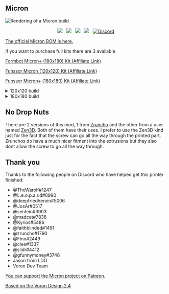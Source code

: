 ## Micron
![Rendering of a Micron build](https://github.com/PrintersForAnts/Micron/assets/12398294/6084ce95-06f8-4391-bb22-0c11cae98a66)


<p align="center">
  <a aria-label="Stars" href="https://github.com/PrintersForAnts/Micron/stargazers">
    <img src="https://img.shields.io/github/stars/PrintersForAnts/Micron?style=flat-square"></a> &nbsp;
  <a aria-label="Forks" href="https://github.com/PrintersForAnts/Micron/network/members">
    <img src="https://img.shields.io/github/forks/PrintersForAnts/Micron?style=flat-square"></a> &nbsp;
  <a aria-label="License" href="https://github.com/PrintersForAnts/Micron/blob/master/LICENSE">
    <img src="https://img.shields.io/github/license/PrintersForAnts/Micron?style=flat-square"></a> &nbsp;
  <a aria-label="Commits" href="">
    <img src="https://img.shields.io/github/commit-activity/y/PrintersForAnts/Micron?style=flat-square"></a> &nbsp;
  <a aria-label="Discord" href="">
    <img alt="Discord" src="https://img.shields.io/discord/825469421346226226?style=flat-square">
</p>

[The official Micron BOM is here.](https://docs.google.com/spreadsheets/d/1caKSc-EukVpRgN67_by_hdzVPlExSRQ66j3OXlEmcCU)

If you want to purchase full kits there are 3 available 

<a href="https://www.formbot3d.com/products/presale-voron-micron-180mm-high-quality-corexy-3d-printer-kit?DIST=Rk9OHl4%3D" rel="nofollow">Formbot Micron+ (180x180) Kit (Affiliate Link)</a>

<a href="https://s.click.aliexpress.com/e/_DBeQGFb" rel="nofollow">Funssor Micron (120x120) Kit (Affiliate Link)</a>

<a href="https://s.click.aliexpress.com/e/_Dd6tmYz" rel="nofollow">Funssor Micron+ (180x180) Kit (Affiliate Link)</a>



<details> 
   <summary>
    120x120 build
    </summary>

## Frame Extrusions
Misumi Part #  |Qty | Notes
 ----|----|----|
HFS3-1515-300 |4 | Blind holes need to be drilled
HFS3-1515-220 |10| Ends need to be tapped (M3)
HFS3-1515-205 |2 |
HFS3-1515-190 |1 |
HFS3-1515-120 |1 |

## Linear Rails
Part  | Qty | Length
-----|----|-----|
MGN7H | 6 | 150mm
MGN9C OR MGN9H | 1 | 150mm
</details>


<details>
    <summary>
    180x180 build
    </summary>
    
## Frame Extrusions
Misumi Part #  |Qty | Notes
 ----|----|----|
HFS3-1515-350 |4 | Blind holes need to be drilled
HFS3-1515-280 |10| Ends need to be tapped (M3)
HFS3-1515-265 |2 |
HFS3-1515-250 |1 |
HFS3-1515-180 |1 |

## Linear Rails
Part  | Qty | Length
-----|-----|-----|
MGN7H | 6 | 220mm
MGN9C OR MGN9H | 1 | 220mm 
</details>

## No Drop Nuts
There are 2 versions of this mod, 1 from [Zruncho](https://github.com/VoronDesign/VoronUsers/tree/master/printer_mods/zruncho/V0_No_Drop_Nuts) and the other from a user named [Zen3D](https://github.com/VoronDesign/VoronUsers/tree/master/printer_mods/Zen3D/V0_1515_T-nut/). Both of them have their uses. I prefer to use the Zen3D kind just for the fact that the screw can go all the way through the printed part. Zrunchos do have a much nicer fitment into the extrusions but they also dont allow the screw to go all the way through.

## Thank you
Thanks to the following people on Discord who have helped get this printer finished:

- @TheWarolf#1247
- @L.e.o.p.a.r.d#0990
- @deepfriedheroin#5006
- @JosAr#0517
- @sentein#3903
- @madcat#7838
- @Kyrios#5486
- @faithblinded#1491
- @zruncho#1790
- @Finn#2449
- @clee#1337
- @slidr#4412
- @gfunnymoney#3748
- Jason from LDO
- Voron Dev Team

[You can support the Micron project on Patreon](https://www.patreon.com/user?u=27661824&fan_landing=true).

[Based on the Voron Design 2.4](https://github.com/VoronDesign/Voron-2)
